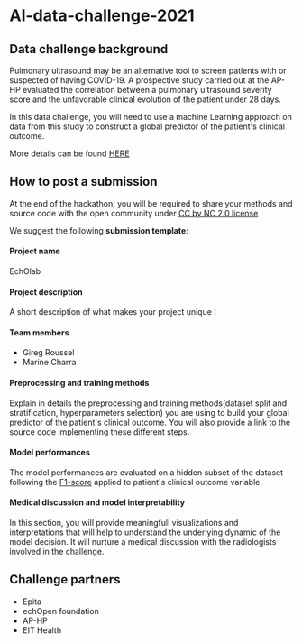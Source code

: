 # AI-data-challenge-2021

## Data challenge background

Pulmonary ultrasound may be an alternative tool to screen patients with or suspected of having COVID-19. A prospective study carried out at the AP-HP evaluated the correlation between a pulmonary ultrasound severity score and the unfavorable clinical evolution of the patient under 28 days.

In this data challenge, you will need to use a machine Learning approach on data from this study to construct a global predictor of the patient's clinical outcome.

More details can be found [HERE](ProjectDescription.md)

## How to post a submission

At the end of the hackathon, you will be required to share your methods and source code with the open community under [CC by NC 2.0 license](https://creativecommons.org/licenses/by-nc/2.0/)

We suggest the following **submission template**:

#### Project name

EchOlab

#### Project description

A short description of what makes your project unique !

#### Team members

* Gireg Roussel
* Marine Charra

#### Preprocessing and training methods

Explain in details the preprocessing and training methods(dataset split and stratification, hyperparameters selection) you are using to build your global predictor of the patient's clinical outcome.
You will also provide a link to the source code implementing these different steps.

#### Model performances
The model performances are evaluated on a hidden subset of the dataset following the [F1-score](https://towardsdatascience.com/the-f1-score-bec2bbc38aa6) applied to patient's clinical outcome variable.

#### Medical discussion and model interpretability

In this section, you will provide meaningfull visualizations and interpretations that will help to understand the underlying dynamic of the model decision. It will nurture a medical discussion with the radiologists involved in the challenge.  

## Challenge partners

* Epita
* echOpen foundation
* AP-HP
* EIT Health
